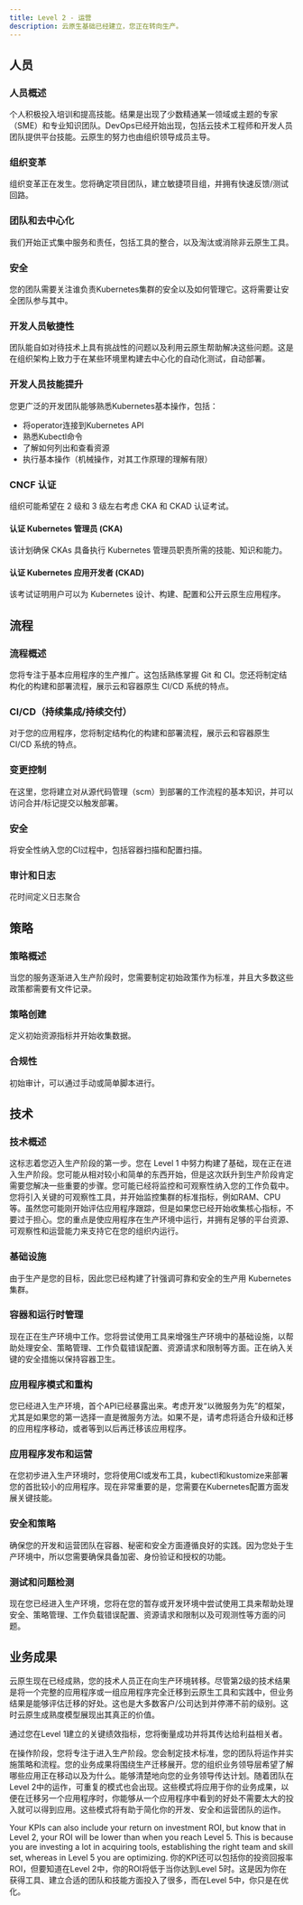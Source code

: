```yaml
---
title: Level 2 - 运营
description: 云原生基础已经建立，您正在转向生产。
---
```


## <i class="fas fa-users"></i> 人员

### 人员概述

个人积极投入培训和提高技能。结果是出现了少数精通某一领域或主题的专家（SME）和专业知识团队。DevOps已经开始出现，包括云技术工程师和开发人员团队提供平台技能。云原生的努力也由组织领导成员主导。

### 组织变革

组织变革正在发生。您将确定项目团队，建立敏捷项目组，并拥有快速反馈/测试回路。

### 团队和去中心化

我们开始正式集中服务和责任，包括工具的整合，以及淘汰或消除非云原生工具。

### 安全

您的团队需要关注谁负责Kubernetes集群的安全以及如何管理它。这将需要让安全团队参与其中。

### 开发人员敏捷性

团队能自如对待技术上具有挑战性的问题以及利用云原生帮助解决这些问题。这是在组织架构上致力于在某些环境里构建去中心化的自动化测试，自动部署。

### 开发人员技能提升

您更广泛的开发团队能够熟悉Kubernetes基本操作，包括：

- 将operator连接到Kubernetes API
- 熟悉Kubectl命令
- 了解如何列出和查看资源
- 执行基本操作（机械操作，对其工作原理的理解有限）

### CNCF 认证

组织可能希望在 2 级和 3 级左右考虑 CKA 和 CKAD 认证考试。

#### 认证 Kubernetes 管理员 (CKA)

该计划确保 CKAs 具备执行 Kubernetes 管理员职责所需的技能、知识和能力。

#### 认证 Kubernetes 应用开发者 (CKAD)

该考试证明用户可以为 Kubernetes 设计、构建、配置和公开云原生应用程序。


## <i class="fas fa-cogs"></i> 流程

### 流程概述

您将专注于基本应用程序的生产推广。这包括熟练掌握 Git 和 CI。您还将制定结构化的构建和部署流程，展示云和容器原生 CI/CD 系统的特点。

### CI/CD（持续集成/持续交付）

对于您的应用程序，您将制定结构化的构建和部署流程，展示云和容器原生 CI/CD 系统的特点。

### 变更控制

在这里，您将建立对从源代码管理（scm）到部署的工作流程的基本知识，并可以访问合并/标记提交以触发部署。

### 安全

将安全性纳入您的CI过程中，包括容器扫描和配置扫描。

### 审计和日志

花时间定义日志聚合

## <i class="fas fa-edit"></i> 策略

### 策略概述

当您的服务逐渐进入生产阶段时，您需要制定初始政策作为标准，并且大多数这些政策都需要有文件记录。

### 策略创建

定义初始资源指标并开始收集数据。

### 合规性

初始审计，可以通过手动或简单脚本进行。

## <i class="fas fa-server"></i> 技术

### 技术概述

这标志着您迈入生产阶段的第一步。您在 Level 1 中努力构建了基础，现在正在进入生产阶段。您可能从相对较小和简单的东西开始，但是这次跃升到生产阶段肯定需要您解决一些重要的步骤。您可能已经将监控和可观察性纳入您的工作负载中。您将引入关键的可观察性工具，并开始监控集群的标准指标，例如RAM、CPU等。虽然您可能刚开始评估应用程序跟踪，但是如果您已经开始收集核心指标，不要过于担心。您的重点是使应用程序在生产环境中运行，并拥有足够的平台资源、可观察性和运营能力来支持它在您的组织内运行。


### 基础设施

由于生产是您的目标，因此您已经构建了针强调可靠和安全的生产用 Kubernetes 集群。

### 容器和运行时管理

现在正在生产环境中工作。您将尝试使用工具来增强生产环境中的基础设施，以帮助处理安全、策略管理、工作负载错误配置、资源请求和限制等方面。正在纳入关键的安全措施以保持容器卫生。

### 应用程序模式和重构

您已经进入生产环境，首个API已经暴露出来。考虑开发“以微服务为先”的框架，尤其是如果您的第一选择一直是微服务方法。如果不是，请考虑将适合升级和迁移的应用程序移动，或者等到以后再迁移该应用程序。

### 应用程序发布和运营

在您初步进入生产环境时，您将使用CI或发布工具，kubectl和kustomize来部署您的首批较小的应用程序。现在非常重要的是，您需要在Kubernetes配置方面发展关键技能。

### 安全和策略

确保您的开发和运营团队在容器、秘密和安全方面遵循良好的实践。因为您处于生产环境中，所以您需要确保具备加密、身份验证和授权的功能。

### 测试和问题检测

现在您已经进入生产环境，您将在您的暂存或开发环境中尝试使用工具来帮助处理安全、策略管理、工作负载错误配置、资源请求和限制以及可观测性等方面的问题。

## <i class="fas fa-building"></i> 业务成果

云原生现在已经成熟，您的技术人员正在向生产环境转移。尽管第2级的技术结果是将一个完整的应用程序或一组应用程序完全迁移到云原生工具和实践中，但业务结果是能够评估迁移的好处。这也是大多数客户/公司达到并停滞不前的级别。这时云原生成熟度模型展现出其真正的价值。

通过您在Level 1建立的关键绩效指标，您将衡量成功并将其传达给利益相关者。

在操作阶段，您将专注于进入生产阶段。您会制定技术标准，您的团队将运作并实施策略和流程。您的业务成果将围绕生产迁移展开。您的组织业务领导层希望了解哪些应用正在移动以及为什么。能够清楚地向您的业务领导传达计划。随着团队在Level 2中的运作，可重复的模式也会出现。这些模式将应用于你的业务成果，以便在迁移另一个应用程序时，你能够从一个应用程序中看到的好处不需要太大的投入就可以得到应用。这些模式将有助于简化你的开发、安全和运营团队的运作。


Your KPIs can also include your return on investment ROI, but know that in Level 2, your ROI will be lower than when you reach Level 5. This is because you are investing a lot in acquiring tools, establishing the right team and skill set, whereas in Level 5 you are optimizing.
你的KPI还可以包括你的投资回报率ROI，但要知道在Level 2中，你的ROI将低于当你达到Level 5时。这是因为你在获得工具、建立合适的团队和技能方面投入了很多，而在Level 5中，你只是在优化。
